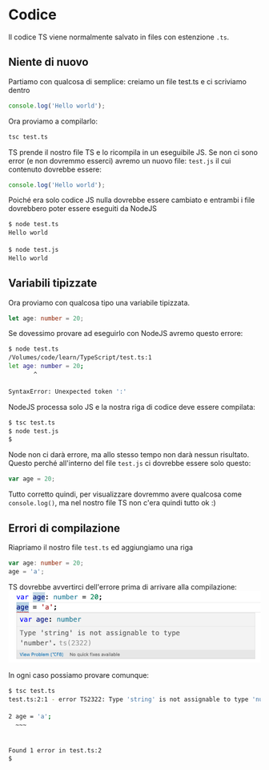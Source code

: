 # Codice
Il codice TS viene normalmente salvato in files con estenzione `.ts`.

## Niente di nuovo
Partiamo con qualcosa di semplice: creiamo un file test.ts e ci scriviamo dentro 
```typescript
console.log('Hello world');
```
Ora proviamo a compilarlo: 
```bash
tsc test.ts
```

TS prende il nostro file TS e lo ricompila in un eseguibile JS. Se non ci sono error (e non dovremmo esserci) avremo un nuovo file: `test.js` il cui contenuto dovrebbe essere:

```javascript
console.log('Hello world');
```
Poiché era solo codice JS nulla dovrebbe essere cambiato e entrambi i file dovrebbero poter essere eseguiti da NodeJS

 ```bash
$ node test.ts
 Hello world

$ node test.js
 Hello world
 ```

## Variabili tipizzate
Ora proviamo con qualcosa tipo una variabile tipizzata.
```typescript
let age: number = 20;
```
Se dovessimo provare ad eseguirlo con NodeJS avremo questo errore:
``` bash
$ node test.ts
/Volumes/code/learn/TypeScript/test.ts:1
let age: number = 20;
       ^

SyntaxError: Unexpected token ':'
```

NodeJS processa solo JS e la nostra riga di codice deve essere compilata:
```bash
$ tsc test.ts
$ node test.js
$
```
Node non ci darà errore, ma allo stesso tempo non darà nessun risultato. Questo perché all'interno del file `test.js` ci dovrebbe essere solo questo:
```javascript
var age = 20;
```
Tutto corretto quindi, per visualizzare dovremmo avere qualcosa come `console.log()`, ma nel nostro file TS non c'era quindi tutto ok :)

## Errori di compilazione
Riapriamo il nostro file `test.ts` ed aggiungiamo una riga
```typescript
var age: number = 20;
age = 'a';
```
TS dovrebbe avvertirci dell'errore prima di arrivare alla compilazione:
![error](../img/image2.png)

In ogni caso possiamo provare comunque:
```bash
$ tsc test.ts             
test.ts:2:1 - error TS2322: Type 'string' is not assignable to type 'number'.

2 age = 'a';
  ~~~


Found 1 error in test.ts:2
$
```
